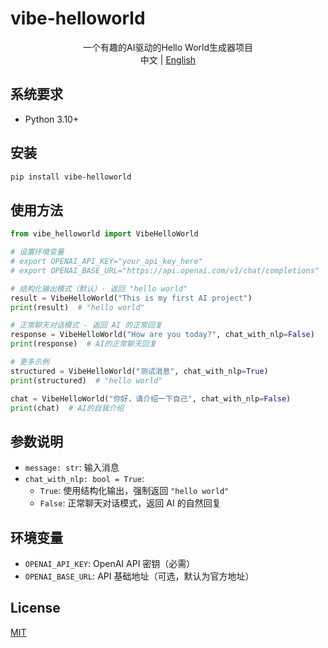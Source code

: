 # vibe-helloworld

<div align="center">
一个有趣的AI驱动的Hello World生成器项目
<br>
中文 | <a href="README_EN.md">English</a>
</div>

## 系统要求

- Python 3.10+

## 安装

```bash
pip install vibe-helloworld
```

## 使用方法

```python
from vibe_helloworld import VibeHelloWorld

# 设置环境变量
# export OPENAI_API_KEY="your_api_key_here"
# export OPENAI_BASE_URL="https://api.openai.com/v1/chat/completions"  # 可选，默认使用官方地址

# 结构化输出模式（默认）- 返回 "hello world"
result = VibeHelloWorld("This is my first AI project")
print(result)  # "hello world"

# 正常聊天对话模式 - 返回 AI 的正常回复
response = VibeHelloWorld("How are you today?", chat_with_nlp=False)
print(response)  # AI的正常聊天回复

# 更多示例
structured = VibeHelloWorld("测试消息", chat_with_nlp=True)
print(structured)  # "hello world"

chat = VibeHelloWorld("你好，请介绍一下自己", chat_with_nlp=False)
print(chat)  # AI的自我介绍
```

## 参数说明

- `message: str`: 输入消息
- `chat_with_nlp: bool = True`: 
  - `True`: 使用结构化输出，强制返回 `"hello world"`
  - `False`: 正常聊天对话模式，返回 AI 的自然回复

## 环境变量

- `OPENAI_API_KEY`: OpenAI API 密钥（必需）
- `OPENAI_BASE_URL`: API 基础地址（可选，默认为官方地址）

## License

[MIT](LICENSE)